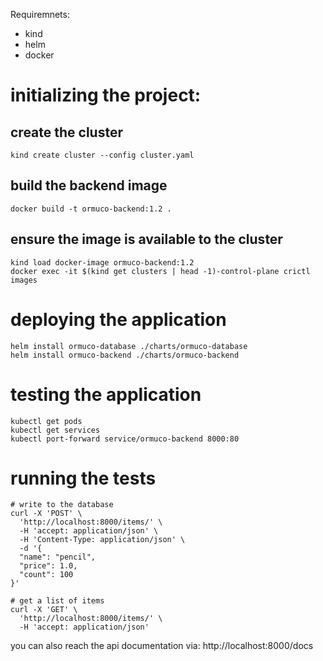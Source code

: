 Requiremnets:
- kind
- helm
- docker

# initializing the project:

## create the cluster
```console
kind create cluster --config cluster.yaml
```

## build the backend image
```console
docker build -t ormuco-backend:1.2 .
```

## ensure the image is available to the cluster
```console
kind load docker-image ormuco-backend:1.2
docker exec -it $(kind get clusters | head -1)-control-plane crictl images
```

# deploying the application

```console
helm install ormuco-database ./charts/ormuco-database
helm install ormuco-backend ./charts/ormuco-backend
```

# testing the application
```console
kubectl get pods
kubectl get services
kubectl port-forward service/ormuco-backend 8000:80
```

# running the tests
```console
# write to the database
curl -X 'POST' \
  'http://localhost:8000/items/' \
  -H 'accept: application/json' \
  -H 'Content-Type: application/json' \
  -d '{
  "name": "pencil",
  "price": 1.0,
  "count": 100
}'

# get a list of items
curl -X 'GET' \
  'http://localhost:8000/items/' \
  -H 'accept: application/json'
```

you can also reach the api documentation via:
http://localhost:8000/docs


